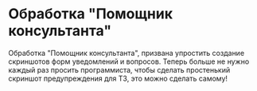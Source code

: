 # Обработка "Помощник консультанта"
Обработка "Помощник консультанта", призвана упростить создание скриншотов форм уведомлений и вопросов.  Теперь больше не нужно каждый раз просить программиста, чтобы сделать простенький скриншот предупреждения для ТЗ, это можно сделать самому!
